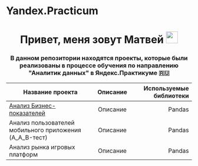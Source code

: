 # Yandex.Practicum
<h1 align="center">Привет, меня зовут Матвей
<img src="https://github.com/blackcater/blackcater/raw/main/images/Hi.gif" height="32"/></h1>
<h3 align="center">В данном репозитории находятся проекты, которые были реализованы в процессе обучения по направлению "Аналитик данных" в Яндекс.Практикуме 🇷🇺</h3>

| Название проекта | Описание | Используемые библиотеки |  
|------------------|:--------:|------------------------:|  
| [Анализ Бизнес-показателей](https://github.com/Matveycho/Yandex.Practicum/tree/main/%D0%90%D0%BD%D0%B0%D0%BB%D0%B8%D0%B7%20%D0%B1%D0%B8%D0%B7%D0%BD%D0%B5%D1%81-%D0%BF%D0%BE%D0%BA%D0%B0%D0%B7%D0%B0%D1%82%D0%B5%D0%BB%D0%B5%D0%B9) | Описание | Pandas |
| Анализ пользователей мобильного приложения (A_A_B-тест)| Описание | Pandas |
| Анализ рынка игровых платформ| Описание | Pandas |
